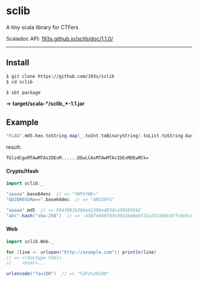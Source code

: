 # sclib
A tiny scala library for CTFers

Scaladoc API: [193s.github.io/sclib/doc/1.1.0/](https://193s.github.io/sclib/doc/1.1.0/)

---------------------

## Install

```sh
$ git clone https://github.com/193s/sclib
$ cd sclib
```

```sh
$ sbt package
```
=> **target/scala-\*/sclib_*-1.1.jar**


## Example

```scala
"FLAG".md5.hex.toString.map(_.toInt.toBinaryString).toList.toString.base64enc.print
```
result:
```
TGlzdCgxMTAwMTAsIDExM......DEwLCAxMTAwMTAsIDExMDEwMCk=
```


#### Crypto/Hash
```scala
import sclib._

"aaaaa".base64enc  // => "YWFhYWE="
"QUJDREVGRw==".base64dec  // => "ABCDEFG"

"aaaaa".md5  // => 594f803b380a41396ed63dca39503542
"abc".hash("sha-256")  // => -4587e94070fe3015bebebf21a251dddc4ffc9e5c69e885634bef009e0dffea53
```

#### Web
```scala
import sclib.Web._

for (line <- urlopen("http://example.com")) println(line)
// => <!doctype html>
//    <html>...

urlencode("?a=100")  // => "%3Fa%3D100"
```

